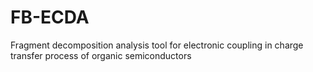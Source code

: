 # FB-ECDA
Fragment decomposition analysis tool for electronic coupling in charge transfer process of organic semiconductors

